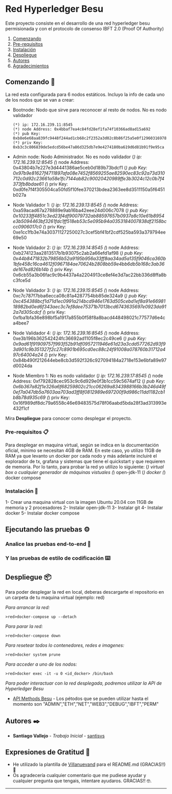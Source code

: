 # Red Hyperledger Besu

Este proyecto consiste en el desarrollo de una red hyperledger besu permisionada y con el protocolo de consenso IBFT 2.0 (Proof Of Authority)

1. [Comenzando](#comenzando)
2. [Pre-requisitos](#pre-requisitos)
3. [Instalación](#instalacion)
4. [Despliegue](#despliegue)
5. [Autores](#autores)
6. [Agradecimientos](#agradecimientos)

## Comenzando 🚀

La red esta configurada para 6 nodos estáticos. Incluyo la info de cada uno de los nodos que se van a crear:

- Bootnode: Nodo que sirve para reconocer al resto de nodos. No es nodo validador

	```
	(*) ip: 172.16.239.11:8545
	(*) node Address: 0x4bbaf7ea4c84fd28ef1fa74f10366ad8ad15a692
	(*) pub Key: 0xb8e6e68aa839fc9448f244ad1cb68c2f2352a3d02c8b86f25a5e0f1296031697834be3dd32647a315cfcfd8bfbb9e9fc79811cfd791abf699ef18f5c688e1ae3
	(*) priv Key: 0xb3c3c806839de5edcd56be47a86d325db7e9e4274180ba619d6d81b91f9e95ca

	```
	
- Admin node: Nodo Administrador. No es nodo validador
	(*) ip: 172.16.239.12:8545
	(*) node Address: 0x43804b7e227e3d4441386ae5ceb0d189b73bdcf1
	(*) pub Key: 0x97b9e81627f4711897afa08e7452f8569255ae82590ec83c92a73d310712c0d92c23661a58e1fc7144ab82c90020420989ffe3b3024c12c0b7f4373fb8bdae61
	(*) priv Key: 0xd0fe7f4f305504ca50fd5f10fee370213bdea2363ee8d3511150a5f6451b027a

- Node Validador 1:
	(*) ip: 172.16.239.13:8545
	(*) node Address: 0xa59acad67a278889e9ab16ba42eee24d006c7078
	(*) pub Key: 0x10233ff4851c3ed23f4df90079732ab88597657b0937a8c10e61b8954e3b5094463bf3261fdc1ff518eb53c5e095b94a0353184007838df2158bccc0906017c0
	(*) priv Key: 0xe1cc1fb3e74a30371127250027c3cef5bf41bf2cdf525ba593a379794ee69e50
	
- Node Validador 2:
	(*) ip: 172.16.239.14:8545
	(*) node Address: 0xb274123aa2813517b1b93075c2ab2a66efd1af98
	(*) pub Key: 0x44b8471832b79856b52a9195b956a33ff8aa34ad5a135f9046ca360b1bfe458c16ca4612f0967184ae70624b2808bb59e4bb6db5b168c3ab36de167ed826b14b
	(*) priv Key: 0x6cb55a3b06fac9c9b4437a4a2204913ce8ef4e3d7ac22bb336d8ffa8bc3fce5d
	
- Node Validador 3:
	(*) ip: 172.16.239.15:8545
	(*) node Address: 0xc7c787f7bba6ecca08c81a4287754bb85de324a9
	(*) pub Key: 0xc454388bcf1d71d1ec0991a214bcd946e1763d505cebd1ef8a91e6698118982bd0ed6f343aec3c7ef8dee75371b7013bcd6743635697e0923da912a7d305cdcf
	(*) priv Key: 0xfba1bfa36e898bf5a1917a855b0f58f8a8bacd448498021c77577d6e4ca4bee7

- Node Validador 4:
	(*) ip: 172.16.239.16:8545
	(*) node Address: 0xe3b196b362542424fc36692ad1105f8ec2c49ce6
	(*) pub Key: 0x9ad61f91909757f993f52b91df0957211946e61d23a3cdd577262d93f93d901c9b351327f2c27c8901b695cd0ec88c24f91008a078760b31712a497c64004a24
	(*) priv Key: 0x84b490f212644ebe8cb3d592f326c927094184a2718e153e6bfa89e97d0024da
	
- Node Miembro 1: No es nodo validador
	(*) ip: 172.16.239.17:8545
	(*) node Address: 0xf792828cec953c9c6d929e0f3b1cc59c5674af12
	(*) pub Key: 0x6b367a82f1e326a6f68259802c21cc06269a8343988166b3b246d49f0ef7a047db5a7603aa703ad3ff8f0812989e697200f9d986c11dd1182cb1b8b78d935c69
	(*) priv Key: 0x16f989df8dc79a6558c46e69483575d78f06aabd5bda28f3ad313993e432f1cf

Mira **Despliegue** para conocer como desplegar el proyecto.


### Pre-requisitos 📋

Para desplegar en maquina virtual, según se indica en la documentación oficial, mínimo se necesitan 4GB de RAM. En este caso, yo utilizo 11GB de RAM ya que levanto un docker por cada nodo y más adelante incluiré el explorador de tx, grafana y sistemas que tiene el quickstart y que requieren de memoria. Por lo tanto, para probar la red yo utilizo lo siguiente:
	(*) virtual box o cualquier generador de máquinas vistuales
	(*) open-jdk-11
	(*) docker
	(*) docker compose


### Instalación 🔧

1- Crear una maquina virtual con la imagen Ubuntu 20.04 con 11GB de memoria y 2 procesadores
2- Instalar open-jdk-11
3- Instalar git
4- Instalar docker
5- Instalar docker compose

## Ejecutando las pruebas ⚙️


### Analice las pruebas end-to-end 🔩


### Y las pruebas de estilo de codificación ⌨️


## Despliegue 📦

Para poder desplegar la red en local, deberas descargarte el repositorio en un carpeta de tu maquina virtual (ejemplo: red)

_Para arrancar la red:_

```
>red>docker-compose up --detach
```

_Para parar la red:_

```
>red>docker-compose down
```

_Para resetear todos lo contenedores, redes e imagenes:_

```
>red>docker system prune
```
_Para acceder a uno de los nodos:_

```
>red>docker exec -it -u 0 <id_docker> /bin/bash
```
_Para poder interactuar con la red desplegada, podremos utilizar la API de Hyperledger Besu_

* [API Methods Besu](https://besu.hyperledger.org/en/stable/Reference/API-Methods/) - Los pétodos que se pueden utilizar hasta el momento son "ADMIN","ETH","NET","WEB3","DEBUG","IBFT","PERM"


## Autores ✒️

* **Santiago Vallejo** - *Trabajo Inicial* - [santisvs](https://github.com/santisvs)

## Expresiones de Gratitud 🎁

* He utilizado la plantilla de [Villanuevand](https://github.com/Villanuevand) para el README.md (GRACIAS!!) 📢
* Os agradecería cualquier comentario que me pudiese ayudar y cualquier pregunta que tengais, intentare ayudaros. GRACIAS!! 🤓.



---
